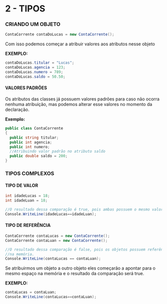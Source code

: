 # 2 - TIPOS

### CRIANDO UM OBJETO

```csharp
ContaCorrente contaDoLucas = new ContaCorrente();
```

Com isso podemos começar a atribuir valores aos atributos nesse objeto

**EXEMPLO:**

```csharp
contaDoLucas.titular = "Lucas";
contaDoLucas.agencia = 123;
contaDoLucas.numero = 789;
contaDoLucas.saldo = 50.50; 
```

#### VALORES PADRÕES

Os atributos das classes já possuem valores padrões para caso não ocorra nenhuma atribuição, mas podemos alterar esse valores no momento da declaração.

**Exemplo:**

```csharp
public class ContaCorrente
{		
  public string titular;
  public int agencia;
  public int numero;
  //Atribuindo valor padrão no atributo saldo
  public double saldo = 200;
}
```

### TIPOS COMPLEXOS

#### TIPO DE VALOR

```csharp
int idadeLucas = 18;
int idadeLuan = 18;

//O resultado dessa comparação é true, pois ambas possuem o mesmo valor
Console.WriteLine(idadeLucas==idadeLuan);
```

#### TIPO DE REFERÊNCIA

```csharp
ContaCorrente contaLucas = new ContaCorrente();
ContaCorrente contaLuan = new ContaCorrente();

//O resultado dessa comparação é false, pois os objetos possuem referências diferentes
//na memória.
Console.WriteLine(contaLucas == contaLuan);
```

Se atribuirmos um objeto a outro objeto eles começarão a apontar para o mesmo espaço na memória e o resultado da comparação será true.

**EXEMPLO:**

```csharp
contaLucas = contaLuan;
Console.WriteLine(contaLucas==contaLuan);
```
